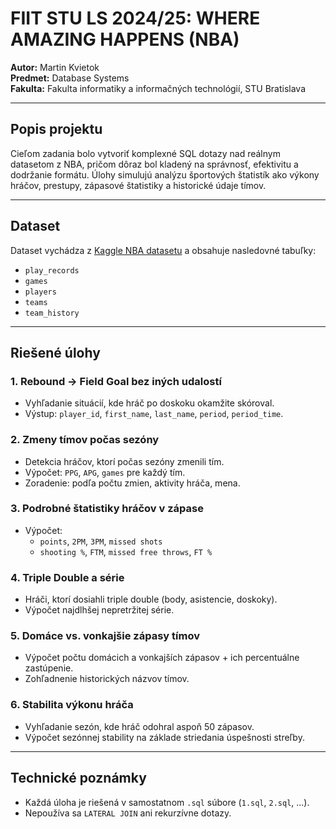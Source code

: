 # FIIT STU LS 2024/25: WHERE AMAZING HAPPENS (NBA)

**Autor:** Martin Kvietok  
**Predmet:** Database Systems  
**Fakulta:** Fakulta informatiky a informačných technológií, STU Bratislava

---

## Popis projektu

Cieľom zadania bolo vytvoriť komplexné SQL dotazy nad reálnym datasetom z NBA, pričom dôraz bol kladený na správnosť, efektivitu a dodržanie formátu. Úlohy simulujú analýzu športových štatistík ako výkony hráčov, prestupy, zápasové štatistiky a historické údaje tímov.

---

## Dataset

Dataset vychádza z [Kaggle NBA datasetu](https://www.kaggle.com/datasets/wyattowalsh/basketball) a obsahuje nasledovné tabuľky:

- `play_records`
- `games`
- `players`
- `teams`
- `team_history`

---

## Riešené úlohy

### 1. Rebound → Field Goal bez iných udalostí 
- Vyhľadanie situácií, kde hráč po doskoku okamžite skóroval.
- Výstup: `player_id`, `first_name`, `last_name`, `period`, `period_time`.

### 2. Zmeny tímov počas sezóny
- Detekcia hráčov, ktorí počas sezóny zmenili tím.
- Výpočet: `PPG`, `APG`, `games` pre každý tím.
- Zoradenie: podľa počtu zmien, aktivity hráča, mena.

### 3. Podrobné štatistiky hráčov v zápase
- Výpočet:
  - `points`, `2PM`, `3PM`, `missed shots`
  - `shooting %`, `FTM`, `missed free throws`, `FT %`

### 4. Triple Double a série
- Hráči, ktorí dosiahli triple double (body, asistencie, doskoky).
- Výpočet najdlhšej nepretržitej série.

### 5. Domáce vs. vonkajšie zápasy tímov
- Výpočet počtu domácich a vonkajších zápasov + ich percentuálne zastúpenie.
- Zohľadnenie historických názvov tímov.

### 6. Stabilita výkonu hráča 
- Vyhľadanie sezón, kde hráč odohral aspoň 50 zápasov.
- Výpočet sezónnej stability na základe striedania úspešnosti streľby.

---

## Technické poznámky

- Každá úloha je riešená v samostatnom `.sql` súbore (`1.sql`, `2.sql`, ...).
- Nepoužíva sa `LATERAL JOIN` ani rekurzívne dotazy.
